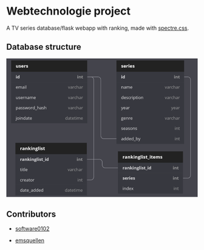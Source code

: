 # Webtechnologie project

A TV series database/flask webapp with ranking, made with [spectre.css](https://picturepan2.github.io/spectre/index.html).

## Database structure

![](docs/database_diagram.png)

## Contributors

- [software0102](https://github.com/software0102)

- [emsquellen](https://github.com/emsquellen)